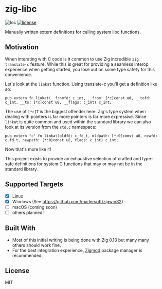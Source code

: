 # zig-libc

![loc](https://sloc.xyz/github/nektro/zig-libc)
[![license](https://img.shields.io/github/license/nektro/zig-libc.svg)](https://github.com/nektro/zig-libc/blob/master/LICENSE)

Manually written extern definitions for calling system libc functions.

## Motivation

When interating with C code is it common to use Zig incredible `zig translate-c` feature. While this is great for providing a seamless interop experience when
getting started, you lose out on some type safety for this convenience.

Let's look at the `linkat` function. Using translate-c you'll get a definition like so:

```zig
pub extern fn linkat(__fromfd: c_int, __from: [*c]const u8, __tofd: c_int, __to: [*c]const u8, __flags: c_int) c_int;
```

The use of `[*c]T` is the biggest offender here. Zig's type system when dealing with pointers is far more pointers is far more expressive. Since `linkat` is quite
common and used within the standard library we can also look at its version from the `std.c` namespace:

```zig
pub extern "c" fn linkat(oldfd: c.fd_t, oldpath: [*:0]const u8, newfd: c.fd_t, newpath: [*:0]const u8, flags: c_int) c_int;
```

Now that's more like it!

This project exists to provide an exhaustive selection of crafted and type-safe definitions for system C functions that may or may not be in the standard library.

## Supported Targets

- [x] Linux
- [x] Windows (See https://github.com/marlersoft/zigwin32)
- [ ] macOS (coming soon)
- [ ] others planned!

## Built With

- Most of this initial writing is being done with Zig 0.13 but many many others should work fine.
- For the best integration experience, [Zigmod](https://github.com/nektro/zigmod) package manager is recommended.

## License

MIT
